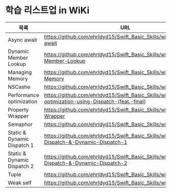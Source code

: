 # 학습 리스트업 in WiKi

| 목록 | URL |
| ------ | ------ |
| Async await | https://github.com/ehrldyd15/Swift_Basic_Skills/wiki/Async---await |
| Dynamic Member Lookup | https://github.com/ehrldyd15/Swift_Basic_Skills/wiki/Dynamic-Member-Lookup |
| Managing Memory | https://github.com/ehrldyd15/Swift_Basic_Skills/wiki/Managing-Memory |
| NSCashe | https://github.com/ehrldyd15/Swift_Basic_Skills/wiki/NSCache |
| Performance optimization | https://github.com/ehrldyd15/Swift_Basic_Skills/wiki/Performance-optimization-using-Dispatch-(feat.-final) |
| Property Wrapper | https://github.com/ehrldyd15/Swift_Basic_Skills/wiki/Property-Wrapper |
| Semaphor | https://github.com/ehrldyd15/Swift_Basic_Skills/wiki/Semaphor |
| Static & Dynamic Dispatch 1 | https://github.com/ehrldyd15/Swift_Basic_Skills/wiki/Static-Dispatch-&-Dynamic-Dispatch-1 |
| Static & Dynamic Dispatch 2 | https://github.com/ehrldyd15/Swift_Basic_Skills/wiki/Static-Dispatch-&-Dynamic-Dispatch-2 |
| Tuple | https://github.com/ehrldyd15/Swift_Basic_Skills/wiki/Tuple |
| Weak self | https://github.com/ehrldyd15/Swift_Basic_Skills/wiki/Weak-self |


